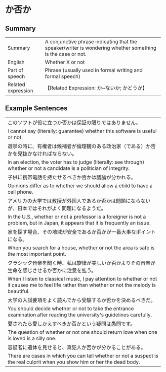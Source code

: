 # か否か

## Summary

<table><tr>   <td>Summary</td>   <td>A conjunctive phrase indicating that the speaker/writer is wondering whether something is the case or not.</td></tr><tr>   <td>English</td>   <td>Whether X or not</td></tr><tr>   <td>Part of speech</td>   <td>Phrase (usually used in formal writing and formal speech)</td></tr><tr>   <td>Related expression</td>   <td>【Related Expression: か~ないか; かどうか】</td></tr></table>

## Example Sentences

<table><tr><td>このソフトが役に立つか否かは保証の限りではありません。</td></tr><tr><td>I cannot say (literally: guarantee) whether this software is useful or not.</td></tr><tr><td>選挙の時に、有権者は候補者が倫理観のある政治家（である）か否かを見抜かなければならない。</td></tr><tr><td>In an election, the voter has to judge (literally: see through) whether or not a candidate is a politician of integrity.</td></tr><tr><td>子供に携帯電話を持たせるべきか否かは議論が分かれる。</td></tr><tr><td>Opinions differ as to whether we should allow a child to have a cell phone.</td></tr><tr><td>アメリカの大学では教授が外国人であるか否かは問題にならないが、日本ではそれがよく問題になるようだ。</td></tr><tr><td>In the U.S., whether or not a professor is a foreigner is not a problem, but in Japan, it appears that it is frequently an issue.</td></tr><tr><td>家を探す場合、その地域が安全であるか否かが一番大事なポイントになる。</td></tr><tr><td>When you search for a house, whether or not the area is safe is the most important point.</td></tr><tr><td>クラシック音楽を聞く時、私は旋律が美しいか否かよりその音楽が生命を感じさせるか否かに注意を払う。</td></tr><tr><td>When I listen to classical music, I pay attention to whether or not it causes me to feel life rather than whether or not the melody is beautiful.</td></tr><tr><td>大学の入試要項をよく読んでから受験するか否かを決めるべきだ。</td></tr><tr><td>You should decide whether or not to take the entrance examination after reading the university's guidelines carefully.</td></tr><tr><td>愛されたら愛しかえすべきか否かという疑問は愚問です。</td></tr><tr><td>The question of whether or not one should return love when one is loved is a silly one.</td></tr><tr><td>容疑者に遺体を見せると、真犯人か否かが分かることがある。</td></tr><tr><td>There are cases in which you can tell whether or not a suspect is the real culprit when you show him or her the dead body.</td></tr></table>

